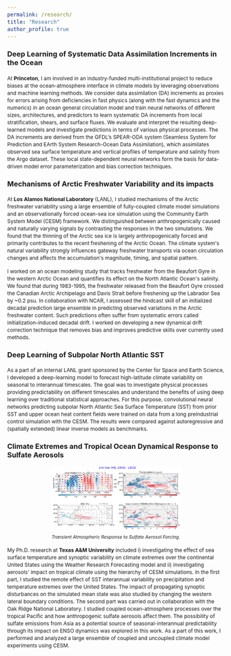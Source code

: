 ```yaml
---
permalink: /research/
title: "Research"
author_profile: true
---
```

### Deep Learning of Systematic Data Assimilation Increments in the Ocean
<span style="font-size:0.85em;"> At **Princeton**, I am involved in an industry-funded multi-institutional project to reduce biases at the ocean-atmosphere interface in climate models by leveraging observations and machine learning methods. We consider data assimilation (DA) increments as proxies for errors arising from deficiencies in fast physics (along with the fast dynamics and the numerics) in an ocean general circulation model and train neural networks of different sizes, architectures, and predictors to learn systematic DA increments from local stratification, shears, and surface fluxes. We evaluate and interpret the resulting deep-learned models and investigate predictions in terms of various physical processes. The DA increments are derived from the GFDL’s SPEAR-ODA system (Seamless  System for Prediction and EArth System Research-Ocean Data  Assimilation), which assimilates observed sea surface temperature and vertical profiles of temperature and salinity from the Argo dataset. These local state-dependent neural networks form the basis for data-driven model error parameterization and bias correction techniques. </span>

### Mechanisms of Arctic Freshwater Variability and its impacts
<span style="font-size:0.85em;"> At **Los Alamos National Laboratory** (LANL), I studied mechanisms of the Arctic freshwater variability using a large ensemble of fully-coupled climate model simulations and an observationally forced ocean-sea ice simulation using the Community Earth System Model (CESM) framework. We distinguished between anthropogenically caused and naturally varying signals by contrasting the responses in the two simulations. We found that the thinning of the Arctic sea ice is largely anthropogenically forced and primarily contributes to the recent freshening of the Arctic Ocean. The climate system's natural variability strongly influences gateway freshwater transports via ocean circulation changes and affects the accumulation's magnitude, timing, and spatial pattern.  </span>

<span style="font-size:0.85em;"> I worked on an ocean modeling study that tracks freshwater from the Beaufort Gyre in the western Arctic Ocean and quantifies its effect on the North Atlantic Ocean's salinity. We found that during 1983-1995, the freshwater released from the Beaufort Gyre crossed the Canadian Arctic Archipelago and Davis Strait before freshening up the Labrador Sea by ~0.2 psu. In collaboration with NCAR, I assessed the hindcast skill of an initialized decadal prediction large ensemble in predicting observed variations in the Arctic freshwater content. Such predictions often suffer from systematic errors called initialization-induced decadal drift. I worked on developing a new dynamical drift correction technique that removes bias and improves predictive skills over currently used methods. </span>

### Deep Learning of Subpolar North Atlantic SST
<span style="font-size:0.85em;">As a part of an internal LANL grant sponsored by the Center for Space and Earth Science, I developed a deep-learning model to forecast high-latitude climate variability on seasonal to interannual timescales. The goal was to investigate physical processes providing predictability on different timescales and understand the benefits of using deep learning over traditional statistical approaches. For this purpose, convolutional neural networks predicting subpolar North Atlantic Sea Surface Temperature (SST) from prior SST and upper ocean heat content fields were trained on data from a long preindustrial control simulation with the CESM. The results were compared against autoregressive and (spatially extended) linear inverse models as benchmarks. </span>

### Climate Extremes and Tropical Ocean Dynamical Response to Sulfate Aerosols  
<p align="center">
 <img width="60%" src="/images/Picture2.png">
    <br>
    <span style="font-size:0.75em;"><em>Transient Atmospheric Response to Sulfate Aerosol Forcing.</em> </span>
</p>


<span style="font-size:0.85em;"> My Ph.D. research at **Texas A&M University** included i) investigating the effect of sea surface temperature and synoptic variability on climate extremes over the continental United States using the Weather Research Forecasting model and ii) investigating aerosols' impact on tropical climate using the hierarchy of CESM simulations. In the first part, I studied the remote effect of SST interannual variability on precipitation and temperature extremes over the United States. The impact of propagating synoptic disturbances on the simulated mean state was also studied by changing the western lateral boundary conditions. The second part was carried out in collaboration with the Oak Ridge National Laboratory. I studied coupled ocean-atmosphere processes over the tropical Pacific and how anthropogenic sulfate aerosols affect them. The possibility of sulfate emissions from Asia as a potential source of seasonal-interannual predictability through its impact on ENSO dynamics was explored in this work. As a part of this work, I performed and analyzed a large ensemble of coupled and uncoupled climate model experiments using CESM. </span>
